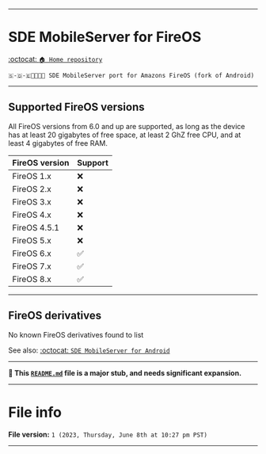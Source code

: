 
***

# SDE MobileServer for FireOS

[:octocat: `🏠️ Home repository`](https://github.com/seanpm2001/SDE_MobileServer/)

`🇸-🇩-🇪📱️🌐️💾️🔥️ SDE MobileServer port for Amazons FireOS (fork of Android)`

***

## Supported FireOS versions

All FireOS versions from 6.0 and up are supported, as long as the device has at least 20 gigabytes of free space, at least 2 GhZ free CPU, and at least 4 gigabytes of free RAM.

| FireOS version | Support |
|---|---|
| FireOS 1.x | ❌️ |
| FireOS 2.x | ❌️ |
| FireOS 3.x | ❌️ |
| FireOS 4.x | ❌️ |
| FireOS 4.5.1 | ❌️ |
| FireOS 5.x | ❌️ |
| FireOS 6.x | ✅️ |
| FireOS 7.x | ✅️ |
| FireOS 8.x | ✅️ |

***

## FireOS derivatives

No known FireOS derivatives found to list

See also: [:octocat: `SDE MobileServer for Android`](https://github.com/seanpm2001/SDE_MobileServer_Android/)

***

**🌱️ This [`README.md`](/README.md) file is a major stub, and needs significant expansion.**

***

# File info

**File version:** `1 (2023, Thursday, June 8th at 10:27 pm PST)`

***
